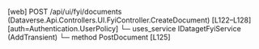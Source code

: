 [web] POST /api/ui/fyi/documents  (Dataverse.Api.Controllers.UI.FyiController.CreateDocument)  [L122–L128] [auth=Authentication.UserPolicy]
  └─ uses_service IDatagetFyiService (AddTransient)
    └─ method PostDocument [L125]

